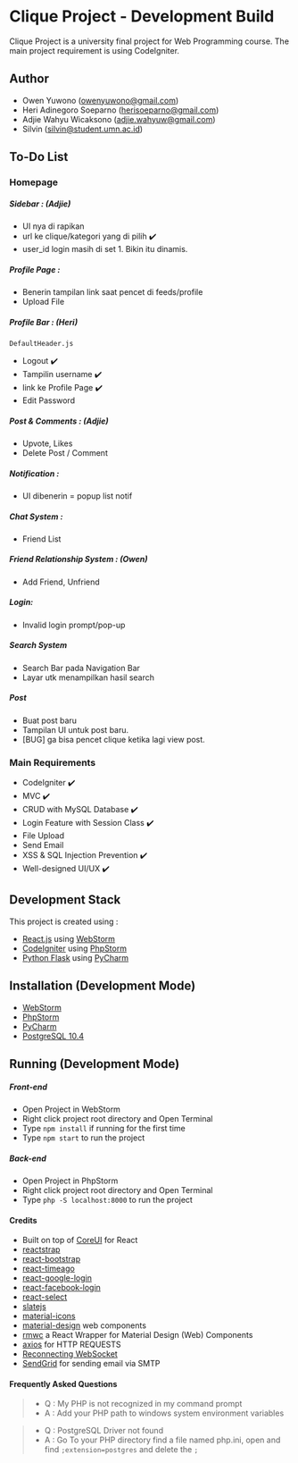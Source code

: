 # Clique Project - Development Build
Clique Project is a university final project for Web Programming course. The main project requirement is using CodeIgniter.

## Author
 - Owen Yuwono ([owenyuwono@gmail.com](mailto:owenyuwono@gmail.com))
 - Heri Adinegoro Soeparno ([herisoeparno@gmail.com](mailto:herisoeparno@gmail.com))
 - Adjie Wahyu Wicaksono ([adjie.wahyuw@gmail.com](mailto:adjie.wahyuw@gmail.com))
 - Silvin ([silvin@student.umn.ac.id](mailto:silvin@student.umn.ac.id))
 
 
## To-Do List
### Homepage
##### Sidebar : (Adjie)
 - UI nya di rapikan
 - url ke clique/kategori yang di pilih :heavy_check_mark:
 - user_id login masih di set 1. Bikin itu dinamis.
##### Profile Page :
 - Benerin tampilan link saat pencet di feeds/profile
 - Upload File
##### Profile Bar : (Heri)
 `DefaultHeader.js`
 - Logout :heavy_check_mark:
 - Tampilin username :heavy_check_mark:
 - link ke Profile Page :heavy_check_mark:
 - Edit Password 
 ##### Post & Comments : (Adjie)
 - Upvote, Likes
 - Delete Post / Comment
 ##### Notification :
 - UI dibenerin = popup list notif
 ##### Chat System :
 - Friend List
 ##### Friend Relationship System : (Owen)
 - Add Friend, Unfriend
 ##### Login:
 - Invalid login prompt/pop-up 
 ##### Search System
 - Search Bar pada Navigation Bar
 - Layar utk menampilkan hasil search
 ##### Post
 - Buat post baru
 - Tampilan UI untuk post baru.
 - [BUG] ga bisa pencet clique ketika lagi view post.
 ### Main Requirements
 - CodeIgniter :heavy_check_mark:
 - MVC :heavy_check_mark:
 - CRUD with MySQL Database :heavy_check_mark:
 - Login Feature with Session Class :heavy_check_mark:
 - File Upload
 - Send Email
 - XSS & SQL Injection Prevention :heavy_check_mark:
 - Well-designed UI/UX :heavy_check_mark:

## Development Stack
This project is created using :
  - [React.js](https://reactjs.org/) using [WebStorm](https://www.jetbrains.com/webstorm/)
  - [CodeIgniter](https://codeigniter.com/download) using [PhpStorm](https://www.jetbrains.com/phpstorm/)
  - [Python Flask](http://flask.pocoo.org/) using [PyCharm](https://www.jetbrains.com/pycharm/)
  
## Installation (Development Mode)
 - [WebStorm](https://www.jetbrains.com/webstorm/download/#section=windows)
 - [PhpStorm](https://www.jetbrains.com/phpstorm/download/#section=windows)
 - [PyCharm](https://www.jetbrains.com/pycharm/download/#section=windows)
 - [PostgreSQL 10.4](https://www.postgresql.org/)


## Running (Development Mode)
##### Front-end
 - Open Project in WebStorm
 - Right click project root directory and Open Terminal
 - Type `npm install` if running for the first time
 - Type `npm start` to run the project
##### Back-end
 - Open Project in PhpStorm
 - Right click project root directory and Open Terminal
 - Type `php -S localhost:8000` to run the project


#### Credits
 - Built on top of [CoreUI](https://coreui.io/react/) for React
 - [reactstrap](https://reactstrap.github.io/)
 - [react-bootstrap](https://react-bootstrap.github.io/)
 - [react-timeago](https://www.npmjs.com/package/react-timeago)
 - [react-google-login](https://www.npmjs.com/package/react-google-login)
 - [react-facebook-login](https://www.npmjs.com/package/react-facebook-login)
 - [react-select](https://github.com/JedWatson/react-select)
 - [slatejs](https://www.slatejs.org)
 - [material-icons](https://material.io/tools/icons/?style=baseline)
 - [material-design](https://material.io/) web components
 - [rmwc](https://github.com/jamesmfriedman/rmwc) a React Wrapper for Material Design (Web) Components
 - [axios](https://github.com/axios/axios) for HTTP REQUESTS
 - [Reconnecting WebSocket](https://github.com/pladaria/reconnecting-websocket)
 - [SendGrid](https://github.com/sendgrid/sendgrid-php) for sending email via SMTP
 
#### Frequently Asked Questions
 > - Q : My PHP is not recognized in my command prompt
 > - A : Add your PHP path to windows system environment variables
 
 > - Q : PostgreSQL Driver not found
 > - A : Go To your PHP directory find a file named php.ini, open and find `;extension=postgres` and delete the `;`
